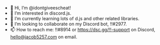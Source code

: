 - 👋 Hi, I’m @idontgiveescheat!
- 👀 I’m interested in discord.js.
- 🌱 I’m currently learning lots of d.js and other related libraries.
- 💞️ I’m looking to collaborate on my Discord bot, !!#2977.
- 📫 How to reach me: !!#8914 or https://dsc.gg/!!-support on Discord, hello@jacob5257.com on email.

<!---
idontgiveescheat/idontgiveescheat is a ✨ special ✨ repository because its `README.md` (this file) appears on your GitHub profile.
You can click the Preview link to take a look at your changes.
--->
